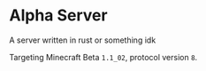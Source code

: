 # Alpha Server
A server written in rust or something idk

Targeting Minecraft Beta `1.1_02`, protocol version `8`.

